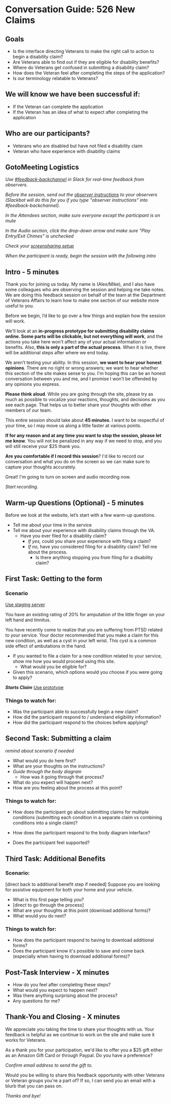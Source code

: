 # Conversation Guide: 526 New Claims

## Goals
- Is the interface directing Veterans to make the right call to action to begin a disability claim?
- Are Veterans able to find out if they are eligible for disability benefits?
- Where do Veterans get confused in submitting a disability claim?
- How does the Veteran feel after completing the steps of the application?
- Is our terminology relatable to Veterans?

## We will know we have been successful if:

- If the Veteran can complete the application
- If the Veteran has an idea of what to expect after completing the application

## Who are our participants?

- Veterans who are disabled but have not filed a disability claim
- Veteran who have experience with disability claims

## GotoMeeting Logistics

*Use [#feedback-backchannel](https://dsva.slack.com/messages/C40B45NJK/details/) in Slack for real-time feedback from observers.*

*Before the session, send out the [observer instructions](https://github.com/department-of-veterans-affairs/va.gov-team/blob/master/platform/research/during-research/howto-observer-instructions.md) to your observers (Slackbot will do this for you if you type "observer instructions" into #feedback-backchannel).*

*In the Attendees section, make sure everyone except the participant is on mute*

*In the Audio section, click the drop-down arrow and make sure "Play Entry/Exit Chimes" is unchecked*

*Check your [screensharing setup](https://github.com/department-of-veterans-affairs/va.gov-team/tree/master/platform/research/during-research)*

*When the participant is ready, begin the session with the following intro*


## Intro - 5 minutes

Thank you for joining us today. My name is (Alex/Mike), and I also have some colleagues who are observing the session and helping me take notes. We are doing this feedback session on behalf of the team at the Department of Veterans Affairs to learn how to make one section of our website more useful to you.

Before we begin, I’d like to go over a few things and explain how the session will work.

We'll look at an **in-progress prototype for submitting disability claims online. Some parts will be clickable, but not everything will work**, and the actions you take here won't affect any of your actual information or benefits. Also, **this is only a part of the actual process**. When it is live, there will be additional steps after where we end today.

We aren’t testing your ability. In this session, **we want to hear your honest opinions**. There are no right or wrong answers; we want to hear whether this section of the site makes sense to you. I'm hoping this can be an honest conversation between you and me, and I promise I won’t be offended by any opinions you express.

**Please think aloud**. While you are going through the site, please try as much as possible to vocalize your reactions, thoughts, and decisions as you see each page. That helps us to better share your thoughts with other members of our team.

This entire session should take about **45 minutes**. I want to be respectful of your time, so I may move us along a little faster at various points.

**If for any reason and at any time you want to stop the session, please let me know**. You will not be penalized in any way if we need to stop, and you will still receive your $25 thank you.

**Are you comfortable if I record this session**? I'd like to record our conversation and what you do on the screen so we can make sure to capture your thoughts accurately.

Great! I'm going to turn on screen and audio recording now.

*Start recording.*

## Warm-up Questions (Optional) - 5 minutes

Before we look at the website, let’s start with a few warm-up questions.

- Tell me about your time in the service
- Tell me about your experience with disability claims through the VA. 
  - Have you ever filed for a disability claim? 
    - *If yes,* could you share your experience with filing a claim? 
    - *If no,* have you considered filing for a disability claim? Tell me about the process.
      - Is there anything stopping you from filing for a disability claim?

## First Task: Getting to the form 

### Scenario
[Use staging server](http://staging.vets.gov)

You have an existing rating of 20% for amputation of the little finger on your left hand and tinnitus. 

You have recently come to realize that you are suffering from PTSD related to your service. Your doctor recommended that you make a claim for this new condition, as well as a cyst in your left wrist. This cyst is a common side effect of ambutations in the hand.

- If you wanted to file a claim for a new condition related to your service, show me how you would proceed using this site.
  - What would you be eligible for?
- Given this scenario, which options would you choose if you were going to apply?

***Starts Claim***
[Use prototype](https://adhoc.invisionapp.com/share/82GKT4PWVQJ#/screens/287920309)

### Things to watch for:
- Was the participant able to successfully begin a new claim?
- How did the participant respond to / understand eligibility information?
- How did the participant respond to the choices before applying?

## Second Task: Submitting a claim 
*remind about scenario if needed*

- What would you do here first?
- What are your thoughts on the instructions?
- *Guide through the body diagram*
  - How was it going through that process?
- What do you expect will happen next?
- How are you feeling about the process at this point?

### Things to watch for:
- How does the participant go about submitting claims for multiple conditions (submitting each condition in a separate claim vs combining conditions into a single claim)?
- How does the participant respond to the body diagram interface?


- Does the participant feel supported?


## Third Task: Additional Benefits
### Scenario: 

[direct back to additional benefit step if needed] Suppose you are looking for assistive equipment for both your home and your vehicle.

- What is this first page telling you? 
- [direct to go through the process]
- What are your thoughts at this point (download additional forms)?
- What would you do next?
### Things to watch for: 
- How does the participant respond to having to download additional forms?
- Does the participant know it's possible to save and come back (especially when having to download additional forms)?

## Post-Task Interview - X minutes

- How do you feel after completing these steps?
- What would you expect to happen next?
- Was there anything surprising about the process?
- Any questions for me? 

## Thank-You and Closing - X minutes

We appreciate you taking the time to share your thoughts with us. Your feedback is helpful as we continue to work on the site and make sure it works for Veterans.

As a thank you for your participation, we'd like to offer you a $25 gift either as an Amazon Gift Card or through Paypal. Do you have a preference?

*Confirm email address to send the gift to.*

Would you be willing to share this feedback opportunity with other Veterans or Veteran groups you're a part of? If so, I can send you an email with a blurb that you can pass on.

*Thanks and bye!*

